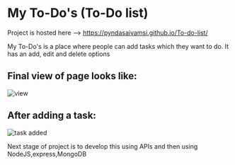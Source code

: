 # My To-Do's (To-Do list)

Project is hosted here --> https://pyndasaivamsi.github.io/To-do-list/

My To-Do's is a place where people can add tasks which they want to do. It has an add, edit and delete options

## Final view of page looks like:
![view](https://user-images.githubusercontent.com/97884235/177318543-94d5e11c-e56c-4b1e-a22f-f0b72ccf899f.png)

## After adding a task:
![task added](https://user-images.githubusercontent.com/97884235/177318590-0658ed8e-9da1-440e-bf39-fa6d7bb68818.png)

Next stage of project is to develop this using APIs and then using NodeJS,express,MongoDB
